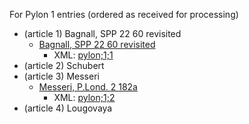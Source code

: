 For Pylon 1 entries (ordered as received for processing)

- (article 1) Bagnall, SPP 22 60 revisited
  - [Bagnall, SPP 22 60 revisited](https://digi.ub.uni-heidelberg.de/editionService/viewer/text/p3test/SPP_22-60_revisited_ra_work_prep#ref)
    - XML: [pylon;1;1](https://github.com/jcowey/P3/blob/master/pylon/pylon1bagnall/bagnall_spp22_60.xml)
- (article 2) Schubert
- (article 3) Messeri 
  - [Messeri, P.Lond. 2 182a](https://digi.ub.uni-heidelberg.de/editionService/viewer/text/p3test/messeri_plond2_182a) 
    - XML: [pylon;1;2](https://github.com/jcowey/P3/blob/master/pylon/pylon1messeri/messeri_plond2_182a.xml)
- (article 4) Lougovaya

